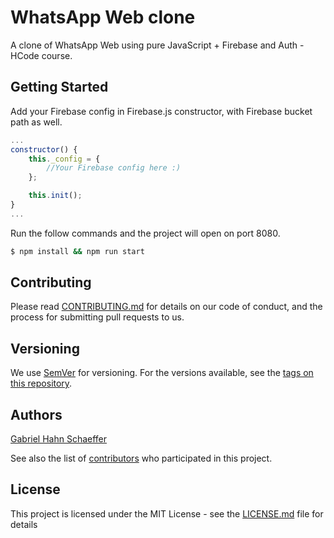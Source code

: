 # WhatsApp Web clone

A clone of WhatsApp Web using pure JavaScript + Firebase and Auth - HCode course.

## Getting Started

Add your Firebase config in Firebase.js constructor, with Firebase bucket path as well.

```jsx
...
constructor() {
    this._config = {
        //Your Firebase config here :)
    };

    this.init();
}
...
```
Run the follow commands and the project will open on port 8080.

```sh
$ npm install && npm run start
```

## Contributing

Please read [CONTRIBUTING.md](https://gist.github.com/PurpleBooth/b24679402957c63ec426) for details on our code of conduct, and the process for submitting pull requests to us.

## Versioning

We use [SemVer](http://semver.org/) for versioning. For the versions available, see the [tags on this repository](https://github.com/your/project/tags).

## Authors

[Gabriel Hahn Schaeffer](https://github.com/gabriel-hahn/)

See also the list of [contributors](https://github.com/gabriel-hahn/spotify-wrapper/contributors) who participated in this project.

## License

This project is licensed under the MIT License - see the [LICENSE.md](LICENSE.md) file for details
